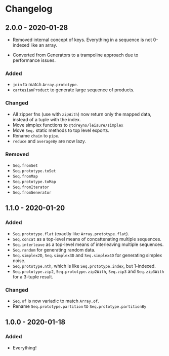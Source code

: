 # Changelog

## 2.0.0 - 2020-01-28

- Removed internal concept of keys. Everything in a sequence is not 0-indexed like an array.

- Converted from Generators to a trampoline approach due to performance issues.

### Added

- `join` to match `Array.prototype`.
- `cartesianProduct` to generate large sequence of products.

### Changed

- All zipper fns (use with `zipWith`) now return only the mapped data, instead of a tuple with the index.
- Move simplex functions to `@tdreyno/leisure/simplex`
- Move `Seq.` static methods to top level exports.
- Rename `chain` to `pipe`.
- `reduce` and `averageBy` are now lazy.

### Removed

- `Seq.fromSet`
- `Seq.prototype.toSet`
- `Seq.fromMap`
- `Seq.prototype.toMap`
- `Seq.fromIterator`
- `Seq.fromGenerator`

## 1.1.0 - 2020-01-20

### Added

- `Seq.prototype.flat` (exactly like `Array.prototype.flat`).
- `Seq.concat` as a top-level means of concattenating multiple sequences.
- `Seq.interleave` as a top-level means of interleaving multiple sequences.
- `Seq.random` for generating random data.
- `Seq.simplex2D`, `Seq.simplex3D` and `Seq.simplex4D` for generating simplex noise.
- `Seq.prototype.nth`, which is like `Seq.prototype.index`, but 1-indexed.
- `Seq.prototype.zip2`, `Seq.prototype.zip2With`, `Seq.zip3` and `Seq.zip3With` for a 3-tuple result.

### Changed

- `Seq.of` is now variadic to match `Array.of`.
- Rename `Seq.prototype.partition` to `Seq.prototype.partitionBy`

## 1.0.0 - 2020-01-18

### Added

- Everything!
